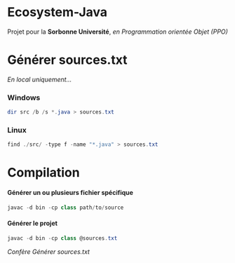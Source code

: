 # Ecosystem-Java
Projet pour la **Sorbonne Université**, *en Programmation orientée Objet (PPO)*

# Générer sources.txt
*En local uniquement...*

### Windows
```powershell
dir src /b /s *.java > sources.txt
```

### Linux
```powershell
find ./src/ -type f -name "*.java" > sources.txt
```

# Compilation
#### Générer un ou plusieurs fichier spécifique
```powershell
javac -d bin -cp class path/to/source
```

#### Générer le projet
```powershell
javac -d bin -cp class @sources.txt
```
*Confère Générer sources.txt*